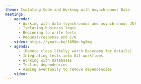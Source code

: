 ```yaml
---
theme: Isolating Code and Working with Asynchronous Data
meetings:
  - agenda:
      - Working with data (synchronous and asynchronous JS)
      - Isolating business logic
      - Beginning to write tests
      - Request/response and I/O
    video: https://youtu.be/16MQm-hg2mg
  - agenda:
      - (Remote class likely; watch Basecamp for details)
      - Integrating tests into Git workflows
      - Working with databases
      - Testing dependencies
      - Aiming eventually to remove dependencies
    video:
---
```

